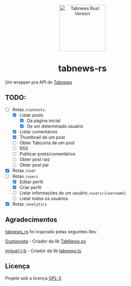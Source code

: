 <div align="center">
<img src="https://user-images.githubusercontent.com/94945604/209778095-4f7be4fa-df2f-4e4c-8fa1-043a5473cc8e.png" width="150px" alt="Tabnews Rust Version" />
<h1>tabnews-rs</h1>
</div>

Um wrapper pra API do [Tabnews](https://www.tabnews.com.br)

## TODO:

- [ ] Rotas `/contents`.
  - [x] Listar posts
    - [x] Da página inicial
    - [x] De um determinado usuário
  - [x] Listar comentários
  - [x] Thumbnail de um post
  - [ ] Obter Tabcoins de um post
  - [ ] RSS
  - [ ] Publicar posts/comentários
  - [ ] Obter post raiz
  - [ ] Obter post pai
- [x] Rotas `/user`
- [ ] Rotas `/users`
  - [x] Editar perfil
  - [x] Criar perfil
  - [ ] Listar informações de um usuário `/users/{username}`
  - [ ] Listar todos os usuários
- [x] Rotas `/analytics`

## Agradecimentos

[tabnews_rs](https://github.com/fadiinho/tabnews_rs) foi inspirado pelas seguintes libs:

[Gustavosta](https://github.com/Gustavosta) - Criador da lib [TabNews.py](https://github.com/Gustavosta/TabNews.py)

[miguel-l-b](https://github.com/miguel-l-b) - Criador da lib [tabnews.ts](https://github.com/miguel-l-b/tabnews.ts)

## Licença

Projeto sob a licença [GPL-3](https://github.com/fadiinho/tabnews_rs/tree/main/LICENSE)
